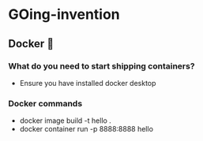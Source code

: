 # GOing-invention

## Docker 🐳

### What do you need to start shipping containers?
* Ensure you have installed docker desktop

### Docker commands
* docker image build -t hello .
* docker container run -p 8888:8888 hello
